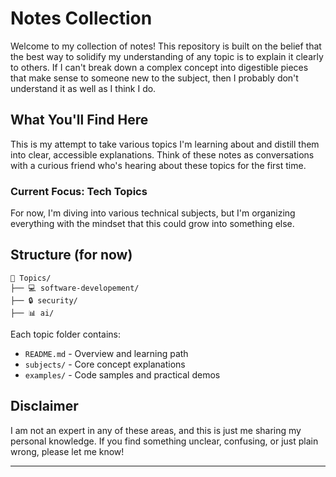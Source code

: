 # Notes Collection

Welcome to my collection of notes! This repository is built on the belief that the best way to solidify my understanding of any topic is to explain it clearly to others. If I can't break down a complex concept into digestible pieces that make sense to someone new to the subject, then I probably don't understand it as well as I think I do.

## What You'll Find Here

This is my attempt to take various topics I'm learning about and distill them into clear, accessible explanations. Think of these notes as conversations with a curious friend who's hearing about these topics for the first time.

### Current Focus: Tech Topics

For now, I'm diving into various technical subjects, but I'm organizing everything with the mindset that this could grow into something else. 

## Structure (for now)

```
📁 Topics/
├── 💻 software-developement/
├── 🔒 security/
├── 📊 ai/
```

Each topic folder contains:
- `README.md` - Overview and learning path
- `subjects/` - Core concept explanations
- `examples/` - Code samples and practical demos

## Disclaimer

I am not an expert in any of these areas, and this is just me sharing my personal knowledge. If you find something unclear, confusing, or just plain wrong, please let me know!

---
